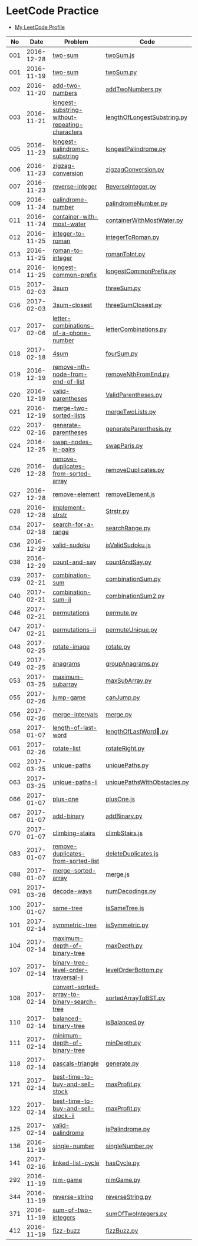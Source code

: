LeetCode Practice
=====================

*   [My LeetCode Profile](https://leetcode.com/pcwu7/)

|No|Date|Problem|Code|
|----|------|------|------|
|001|2016-12-28|[two-sum](https://leetcode.com/problems/two-sum/)|[twoSum.js](001-two-sum/)|
|001|2016-11-19|[two-sum](https://leetcode.com/problems/two-sum/)|[twoSum.py](001-two-sum/)|
|002|2016-11-20|[add-two-numbers](https://leetcode.com/problems/add-two-numbers/)|[addTwoNumbers.py](002-add-two-numbers/)|
|003|2016-11-21|[longest-substring-without-repeating-characters](https://leetcode.com/problems/longest-substring-without-repeating-characters/)|[lengthOfLongestSubstring.py](003-longest-substring-without-repeating-characters/)|
|005|2016-11-23|[longest-palindromic-substring](https://leetcode.com/problems/longest-palindromic-substring/)|[longestPalindrome.py](005-longest-palindromic-substring/)|
|006|2016-11-23|[zigzag-conversion](https://leetcode.com/problems/zigzag-conversion/)|[zigzagConversion.py](006-zigzag-conversion/)|
|007|2016-11-23|[reverse-integer](https://leetcode.com/problems/reverse-integer/)|[ReverseInteger.py](007-reverse-integer/)|
|009|2016-11-24|[palindrome-number](https://leetcode.com/problems/palindrome-number/)|[palindromeNumber.py](009-palindrome-number/)|
|011|2016-11-24|[container-with-most-water](https://leetcode.com/problems/container-with-most-water/)|[containerWithMostWater.py](011-container-with-most-water/)|
|012|2016-11-25|[integer-to-roman](https://leetcode.com/problems/integer-to-roman/)|[integerToRoman.py](012-integer-to-roman/)|
|013|2016-11-25|[roman-to-integer](https://leetcode.com/problems/roman-to-integer/)|[romanToInt.py](013-roman-to-integer/)|
|014|2016-11-25|[longest-common-prefix](https://leetcode.com/problems/longest-common-prefix/)|[longestCommonPrefix.py](014-longest-common-prefix/)|
|015|2017-02-03|[3sum](https://leetcode.com/problems/3sum/)|[threeSum.py](015-3sum/)|
|016|2017-02-03|[3sum-closest](https://leetcode.com/problems/3sum-closest/)|[threeSumClosest.py](016-3sum-closest/)|
|017|2017-02-06|[letter-combinations-of-a-phone-number](https://leetcode.com/problems/letter-combinations-of-a-phone-number/)|[letterCombinations.py](017-letter-combinations-of-a-phone-number/)|
|018|2017-02-18|[4sum](https://leetcode.com/problems/4sum/)|[fourSum.py](018-4sum/)|
|019|2016-12-19|[remove-nth-node-from-end-of-list](https://leetcode.com/problems/remove-nth-node-from-end-of-list/)|[removeNthFromEnd.py](019-remove-nth-node-from-end-of-list/)|
|020|2016-12-19|[valid-parentheses](https://leetcode.com/problems/valid-parentheses/)|[ValidParentheses.py](020-valid-parentheses/)|
|021|2016-12-19|[merge-two-sorted-lists](https://leetcode.com/problems/merge-two-sorted-lists/)|[mergeTwoLists.py](021-merge-two-sorted-lists/)|
|022|2017-02-16|[generate-parentheses](https://leetcode.com/problems/generate-parentheses/)|[generateParenthesis.py](022-generate-parentheses/)|
|024|2016-12-25|[swap-nodes-in-pairs](https://leetcode.com/problems/swap-nodes-in-pairs/)|[swapParis.py](024-swap-nodes-in-pairs/)|
|026|2016-12-28|[remove-duplicates-from-sorted-array](https://leetcode.com/problems/remove-duplicates-from-sorted-array/)|[removeDuplicates.py](026-remove-duplicates-from-sorted-array/)|
|027|2016-12-28|[remove-element](https://leetcode.com/problems/remove-element/)|[removeElement.js](027-remove-element/)|
|028|2016-12-28|[implement-strstr](https://leetcode.com/problems/implement-strstr/)|[Strstr.py](028-implement-strstr/)|
|034|2017-02-18|[search-for-a-range](https://leetcode.com/problems/search-for-a-range/)|[searchRange.py](034-search-for-a-range/)|
|036|2016-12-29|[valid-sudoku](https://leetcode.com/problems/valid-sudoku/)|[isValidSudoku.js](036-valid-sudoku/)|
|038|2016-12-29|[count-and-say](https://leetcode.com/problems/count-and-say/)|[countAndSay.py](038-count-and-say/)|
|039|2017-02-21|[combination-sum](https://leetcode.com/problems/combination-sum/)|[combinationSum.py](039-combination-sum/)|
|040|2017-02-21|[combination-sum-ii](https://leetcode.com/problems/combination-sum-ii/)|[combinationSum2.py](040-combination-sum-ii/)|
|046|2017-02-21|[permutations](https://leetcode.com/problems/permutations/)|[permute.py](046-permutations/)|
|047|2017-02-21|[permutations-ii](https://leetcode.com/problems/permutations-ii/)|[permuteUnique.py](047-permutations-ii/)|
|048|2017-02-25|[rotate-image](https://leetcode.com/problems/rotate-image/)|[rotate.py](048-rotate-image/)|
|049|2017-02-25|[anagrams](https://leetcode.com/problems/anagrams/)|[groupAnagrams.py](049-anagrams/)|
|053|2017-03-25|[maximum-subarray](https://leetcode.com/problems/maximum-subarray/)|[maxSubArray.py](053-maximum-subarray/)|
|055|2017-02-26|[jump-game](https://leetcode.com/problems/jump-game/)|[canJump.py](055-jump-game/)|
|056|2017-02-26|[merge-intervals](https://leetcode.com/problems/merge-intervals/)|[merge.py](056-merge-intervals/)|
|058|2017-01-07|[length-of-last-word](https://leetcode.com/problems/length-of-last-word/)|[lengthOfLastWord.py](058-length-of-last-word/)|
|061|2017-02-26|[rotate-list](https://leetcode.com/problems/rotate-list/)|[rotateRight.py](061-rotate-list/)|
|062|2017-03-25|[unique-paths](https://leetcode.com/problems/unique-paths/)|[uniquePaths.py](062-unique-paths/)|
|063|2017-03-25|[unique-paths-ii](https://leetcode.com/problems/unique-paths-ii/)|[uniquePathsWithObstacles.py](063-unique-paths-ii/)|
|066|2017-01-07|[plus-one](https://leetcode.com/problems/plus-one/)|[plusOne.js](066-plus-one/)|
|067|2017-01-07|[add-binary](https://leetcode.com/problems/add-binary/)|[addBinary.py](067-add-binary/)|
|070|2017-01-07|[climbing-stairs](https://leetcode.com/problems/climbing-stairs/)|[climbStairs.js](070-climbing-stairs/)|
|083|2017-01-07|[remove-duplicates-from-sorted-list](https://leetcode.com/problems/remove-duplicates-from-sorted-list/)|[deleteDuplicates.js](083-remove-duplicates-from-sorted-list/)|
|088|2017-01-07|[merge-sorted-array](https://leetcode.com/problems/merge-sorted-array/)|[merge.js](088-merge-sorted-array/)|
|091|2017-03-26|[decode-ways](https://leetcode.com/problems/decode-ways/)|[numDecodings.py](091-decode-ways/)|
|100|2017-01-07|[same-tree](https://leetcode.com/problems/same-tree/)|[isSameTree.js](100-same-tree/)|
|101|2017-02-14|[symmetric-tree](https://leetcode.com/problems/symmetric-tree/)|[isSymmetric.py](101-symmetric-tree/)|
|104|2017-02-14|[maximum-depth-of-binary-tree](https://leetcode.com/problems/maximum-depth-of-binary-tree/)|[maxDepth.py](104-maximum-depth-of-binary-tree/)|
|107|2017-02-14|[binary-tree-level-order-traversal-ii](https://leetcode.com/problems/binary-tree-level-order-traversal-ii/)|[levelOrderBottom.py](107-binary-tree-level-order-traversal-ii/)|
|108|2017-02-14|[convert-sorted-array-to-binary-search-tree](https://leetcode.com/problems/convert-sorted-array-to-binary-search-tree/)|[sortedArrayToBST.py](108-convert-sorted-array-to-binary-search-tree/)|
|110|2017-02-14|[balanced-binary-tree](https://leetcode.com/problems/balanced-binary-tree/)|[isBalanced.py](110-balanced-binary-tree/)|
|111|2017-02-14|[minimum-depth-of-binary-tree](https://leetcode.com/problems/minimum-depth-of-binary-tree/)|[minDepth.py](111-minimum-depth-of-binary-tree/)|
|118|2017-02-14|[pascals-triangle](https://leetcode.com/problems/pascals-triangle/)|[generate.py](118-pascals-triangle/)|
|121|2017-02-14|[best-time-to-buy-and-sell-stock](https://leetcode.com/problems/best-time-to-buy-and-sell-stock/)|[maxProfit.py](121-best-time-to-buy-and-sell-stock/)|
|122|2017-02-14|[best-time-to-buy-and-sell-stock-ii](https://leetcode.com/problems/best-time-to-buy-and-sell-stock-ii/)|[maxProfit.py](122-best-time-to-buy-and-sell-stock-ii/)|
|125|2017-02-14|[valid-palindrome](https://leetcode.com/problems/valid-palindrome/)|[isPalindrome.py](125-valid-palindrome/)|
|136|2016-11-19|[single-number](https://leetcode.com/problems/single-number/)|[singleNumber.py](136-single-number/)|
|141|2017-02-16|[linked-list-cycle](https://leetcode.com/problems/linked-list-cycle/)|[hasCycle.py](141-linked-list-cycle/)|
|292|2016-11-19|[nim-game](https://leetcode.com/problems/nim-game/)|[nimGame.py](292-nim-game/)|
|344|2016-11-19|[reverse-string](https://leetcode.com/problems/reverse-string/)|[reverseString.py](344-reverse-string/)|
|371|2016-11-19|[sum-of-two-integers](https://leetcode.com/problems/sum-of-two-integers/)|[sumOfTwoIntegers.py](371-sum-of-two-integers/)|
|412|2016-11-19|[fizz-buzz](https://leetcode.com/problems/fizz-buzz/)|[fizzBuzz.py](412-fizz-buzz/)|
